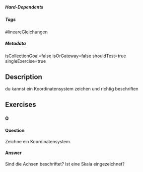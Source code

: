 ##### Hard-Dependents
##### Tags
#lineareGleichungen 
##### Metadata
isCollectionGoal=false
isOrGateway=false
shouldTest=true
singleExercise=true
## Description
du kannst ein Koordinatensystem zeichen und richtig beschriften 
## Exercises
### 0
#### Question
Zeichne ein Koordinatensystem.
#### Answer
Sind die Achsen beschriftet?
Ist eine Skala eingezeichnet?
